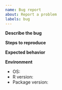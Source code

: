 ```yaml
---
name: Bug report
about: Report a problem
labels: bug
---
```

**Describe the bug**

**Steps to reproduce**

**Expected behavior**

**Environment**
- OS:
- R version:
- Package version:

